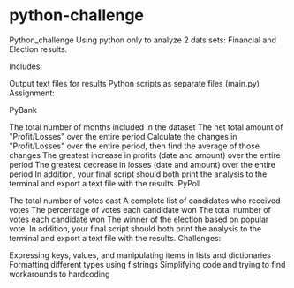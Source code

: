 # python-challenge


Python_challenge
Using python only to analyze 2 dats sets: Financial and Election results.

Includes:

Output text files for results
Python scripts as separate files (main.py)
Assignment:

PyBank

The total number of months included in the dataset
The net total amount of "Profit/Losses" over the entire period
Calculate the changes in "Profit/Losses" over the entire period, then find the average of those changes
The greatest increase in profits (date and amount) over the entire period
The greatest decrease in losses (date and amount) over the entire period
In addition, your final script should both print the analysis to the terminal and export a text file with the results.
PyPoll

The total number of votes cast
A complete list of candidates who received votes
The percentage of votes each candidate won
The total number of votes each candidate won
The winner of the election based on popular vote.
In addition, your final script should both print the analysis to the terminal and export a text file with the results.
Challenges:

Expressing keys, values, and manipulating items in lists and dictionaries
Formatting different types using f strings
Simplifying code and trying to find workarounds to hardcoding